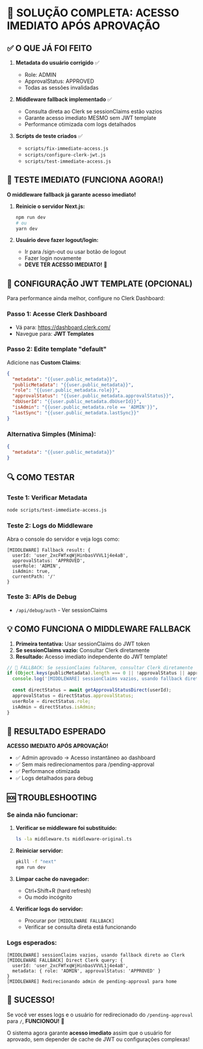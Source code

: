 # 🚀 SOLUÇÃO COMPLETA: ACESSO IMEDIATO APÓS APROVAÇÃO

## ✅ O QUE JÁ FOI FEITO

1. **Metadata do usuário corrigido** ✅
   - Role: ADMIN  
   - ApprovalStatus: APPROVED
   - Todas as sessões invalidadas

2. **Middleware fallback implementado** ✅  
   - Consulta direta ao Clerk se sessionClaims estão vazios
   - Garante acesso imediato MESMO sem JWT template
   - Performance otimizada com logs detalhados

3. **Scripts de teste criados** ✅
   - `scripts/fix-immediate-access.js`
   - `scripts/configure-clerk-jwt.js` 
   - `scripts/test-immediate-access.js`

## 🚀 TESTE IMEDIATO (FUNCIONA AGORA!)

**O middleware fallback já garante acesso imediato!**

1. **Reinicie o servidor Next.js:**
   ```bash
   npm run dev
   # ou
   yarn dev
   ```

2. **Usuário deve fazer logout/login:**
   - Ir para /sign-out ou usar botão de logout
   - Fazer login novamente
   - **DEVE TER ACESSO IMEDIATO!** 🎉

## 🔧 CONFIGURAÇÃO JWT TEMPLATE (OPCIONAL)

Para performance ainda melhor, configure no Clerk Dashboard:

### Passo 1: Acesse Clerk Dashboard
- Vá para: https://dashboard.clerk.com/
- Navegue para: **JWT Templates**

### Passo 2: Edite template "default"
Adicione nas **Custom Claims**:

```json
{
  "metadata": "{{user.public_metadata}}",
  "publicMetadata": "{{user.public_metadata}}",
  "role": "{{user.public_metadata.role}}",
  "approvalStatus": "{{user.public_metadata.approvalStatus}}",
  "dbUserId": "{{user.public_metadata.dbUserId}}",
  "isAdmin": "{{user.public_metadata.role == 'ADMIN'}}",
  "lastSync": "{{user.public_metadata.lastSync}}"
}
```

### Alternativa Simples (Mínima):
```json
{
  "metadata": "{{user.public_metadata}}"
}
```

## 🔍 COMO TESTAR

### Teste 1: Verificar Metadata
```bash
node scripts/test-immediate-access.js
```

### Teste 2: Logs do Middleware  
Abra o console do servidor e veja logs como:
```
[MIDDLEWARE] Fallback result: {
  userId: 'user_2xcFWfxqWjHinbasVVVL1j4e4aB',
  approvalStatus: 'APPROVED',
  userRole: 'ADMIN',
  isAdmin: true,
  currentPath: '/'
}
```

### Teste 3: APIs de Debug
- `/api/debug/auth` - Ver sessionClaims


## 💡 COMO FUNCIONA O MIDDLEWARE FALLBACK

1. **Primeira tentativa:** Usar sessionClaims do JWT token
2. **Se sessionClaims vazio:** Consultar Clerk diretamente  
3. **Resultado:** Acesso imediato independente do JWT template!

```typescript
// 🚀 FALLBACK: Se sessionClaims falharem, consultar Clerk diretamente
if (Object.keys(publicMetadata).length === 0 || !approvalStatus || approvalStatus === 'PENDING') {
  console.log('[MIDDLEWARE] sessionClaims vazios, usando fallback direto ao Clerk');
  
  const directStatus = await getApprovalStatusDirect(userId);
  approvalStatus = directStatus.approvalStatus;
  userRole = directStatus.role;
  isAdmin = directStatus.isAdmin;
}
```

## 🎯 RESULTADO ESPERADO

**ACESSO IMEDIATO APÓS APROVAÇÃO!** 

- ✅ Admin aprovado → Acesso instantâneo ao dashboard
- ✅ Sem mais redirecionamentos para /pending-approval  
- ✅ Performance otimizada
- ✅ Logs detalhados para debug

## 🆘 TROUBLESHOOTING

### Se ainda não funcionar:

1. **Verificar se middleware foi substituído:**
   ```bash
   ls -la middleware.ts middleware-original.ts
   ```

2. **Reiniciar servidor:**
   ```bash
   pkill -f "next"
   npm run dev
   ```

3. **Limpar cache do navegador:**
   - Ctrl+Shift+R (hard refresh)
   - Ou modo incógnito

4. **Verificar logs do servidor:**
   - Procurar por `[MIDDLEWARE FALLBACK]`
   - Verificar se consulta direta está funcionando

### Logs esperados:
```
[MIDDLEWARE] sessionClaims vazios, usando fallback direto ao Clerk
[MIDDLEWARE FALLBACK] Direct Clerk query: {
  userId: 'user_2xcFWfxqWjHinbasVVVL1j4e4aB',
  metadata: { role: 'ADMIN', approvalStatus: 'APPROVED' }
}
[MIDDLEWARE] Redirecionando admin de pending-approval para home
```

## 🎉 SUCESSO!

Se você ver esses logs e o usuário for redirecionado do `/pending-approval` para `/`, **FUNCIONOU!** 🚀

O sistema agora garante **acesso imediato** assim que o usuário for aprovado, sem depender de cache de JWT ou configurações complexas! 